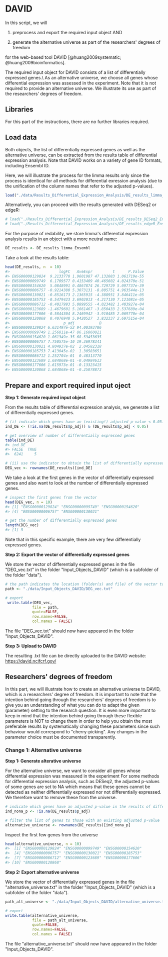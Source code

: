 
# DAVID



In this script, we will

1. preprocess and export the required input object AND

2. generate the alternative universe as part of the researchers' degrees of freedom

for the web-based tool DAVID [@huang2009systematic; @huang2009bioinformatics].

The required input object for DAVID consists of a list of differentially expressed genes.\ 
As an alternative universe, we choose all genes whose differential expression was assessed in the experiment. Note that it is not required to provide an alternative universe. We illustrate its use as part of the researchers' degrees of freedom.




## Libraries 

For this part of the instructions, there are no further libraries required. 


## Load data 

Both objects, the list of differentially expressed genes as well as the alternative universe, can be extracted from the results table of differential expression analysis. Note that DAVID works on a variety of gene ID formats, including Ensembl ID. 

Here, we will illustrate the process for the limma results only since the process is identical for all methods for differential exression analysis (due to the unification of the column names that refer to the adjusted p-values). 


```r
load("./data/Results_Differential_Expression_Analysis/DE_results_limma_Ensembl.Rdata")
```

Alternatively, you can proceed with the results generated with DESeq2 or edgeR:

```r
# load("./Results_Differential_Expression_Analysis/DE_results_DESeq2_Ensembl.Rdata")
# load("./Results_Differential_Expression_Analysis/DE_results_edgeR_Ensembl.Rdata")
```

For the purpose of redability, we store limma's differential expression analysis results in an object with a more neutral name:


```r
DE_results <- DE_results_limma_Ensembl
```

Take a look at the results table:


```r
head(DE_results, n  = 10)
#>                      logFC   AveExpr         t      P.Value
#> ENSG00000129824  9.2133770 1.9601987 47.132083 1.061719e-55
#> ENSG00000099749  6.1709577 0.4153409 40.465602 4.024370e-51
#> ENSG00000154620  5.0848991 0.4867874 26.729729 5.097737e-39
#> ENSG00000006757 -0.9214380 5.3073131 -8.805751 4.963544e-13
#> ENSG00000130021 -0.8516173 2.1365915 -4.388951 3.846411e-05
#> ENSG00000185753 -0.5479423 3.6902013 -4.217130 7.121081e-05
#> ENSG00000086712 -0.4017993 5.0899555 -4.023482 1.403927e-04
#> ENSG00000123689 -1.4679601 5.1661467 -3.850433 2.537689e-04
#> ENSG00000177606 -0.5844304 8.2469942 -3.910485 2.069770e-04
#> ENSG00000120868  0.4076940 5.9420527  3.832337 2.697515e-04
#>                        p_adj           B
#> ENSG00000129824 6.631497e-52 94.00193786
#> ENSG00000099749 1.256811e-47 86.16860821
#> ENSG00000154620 1.061349e-35 68.53453635
#> ENSG00000006757 7.750575e-10 19.36978341
#> ENSG00000130021 4.804937e-02  2.04582318
#> ENSG00000185753 7.413045e-02  1.30583651
#> ENSG00000086712 1.252704e-01  0.48313770
#> ENSG00000123689 1.684868e-01 -0.04984613
#> ENSG00000177606 1.615973e-01 -0.13323415
#> ENSG00000120868 1.684868e-01 -0.25078873
```

## Prepare and export required input oject 

**Step 1: Generate required input object**

From the results table of differential expression analysis, we generate a list of differentially expressed genes. 


```r
# (i) indicate which genes have an (existing!) adjusted p-value < 0.05.
ind_DE <- (!is.na(DE_results$p_adj)) & (DE_results$p_adj < 0.05)

# get overview of number of differentially expressed genes
table(ind_DE)
#> ind_DE
#> FALSE  TRUE 
#>  6241     5

# (ii) use the indicator to obtain the list of differentially expressed genes
DEG_vec <- rownames(DE_results)[ind_DE]
```

We take a look at the first genes in the vector of differentially expressed genes and also want to look at the number of differentially expressed genes.


```r
# inspect the first genes from the vector
head(DEG_vec, n = 10)
#> [1] "ENSG00000129824" "ENSG00000099749" "ENSG00000154620"
#> [4] "ENSG00000006757" "ENSG00000130021"

# get the number of differentially expressed genes
length(DEG_vec)
#> [1] 5
```

Note that in this specific example, there are very few differentially expressed genes. 


**Step 2: Export the vector of differentially expressed genes**

We store the vector of differentially expressed genes in the file "DEG_vec.txt" in the folder "Input_Objects_DAVID" (which is a subfolder of the folder "data"). 


```r
# the path indicates the location (folder(s) and file) of the vector to be stored in
path <- "./data/Input_Objects_DAVID/DEG_vec.txt"

# export 
 write.table(DEG_vec,
            file = path,
            quote=FALSE,
            row.names=FALSE,
            col.names = FALSE)
```

The file "DEG_vec.txt" should now have appeared in the folder "Input_Objects_DAVID". 


**Step 3: Upload to DAVID**

The resulting .txt file can be directly uploaded to the DAVID website: https://david.ncifcrf.gov/



## Researchers' degrees of freedom 


In this part, we will illustrate how to create an alternative universe to DAVID, which is a researchers' degree of freedom. It is important to note that the intention behind going through the researchers' degrees of freedom is to give you an understanding of what you can do to adapt the given (parameter) setting to the research question. It is even more important to keep in mind that the intention behind going through these flexible parameters is NOT to change them in order to help you obtain the most preferable results by systematically changing these parameters since such behaviour would correspond to "cherry-picking". Any changes in the parameter choice must be documented transparently.


### Change 1: Alternative universe

**Step 1: Generate alterative universe**

For the alternative universe, we want to consider all genes whose differential expression was measured in the experiment For some methods for differential expression analysis, such as DESeq2, the adjusted p-values of some genes are set to NA which means that these genes cannot be detected as neither differentially expressed nor not differentially expressed. We therefore want to remove these from the universe.



```r
# indicate which genes have an adjusted p-value in the results of differential expression analysis
ind_nona_p <- !is.na(DE_results$p_adj)

# filter the list of genes to those with an existing adjusted p-value
alternative_universe <- rownames(DE_results)[ind_nona_p]
```

Inspect the first few genes from the universe


```r
head(alternative_universe, n = 10)
#>  [1] "ENSG00000129824" "ENSG00000099749" "ENSG00000154620"
#>  [4] "ENSG00000006757" "ENSG00000130021" "ENSG00000185753"
#>  [7] "ENSG00000086712" "ENSG00000123689" "ENSG00000177606"
#> [10] "ENSG00000120868"
```

**Step 2: Export alternative universe**

We store the vector of differentially expressed genes in the file "alternative_universe.txt" in the folder "Input_Objects_DAVID" (which is a subfolder of the folder "data"). 



```r
path_alt_universe <- "./data/Input_Objects_DAVID/alternative_universe.txt"

# export 
write.table(alternative_universe,
            file = path_alt_universe,
            quote=FALSE,
            row.names=FALSE,
            col.names = FALSE)
```

The file "alternative_universe.txt" should now have appeared in the folder "Input_Objects_DAVID". 


